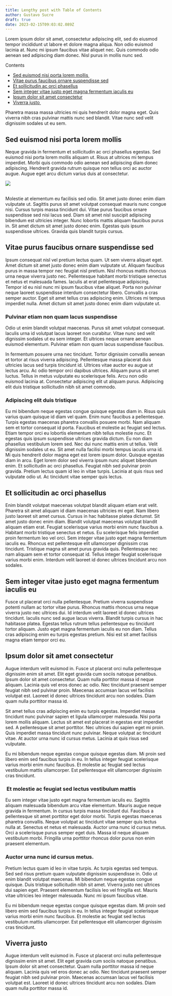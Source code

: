 ```yaml
---
title: Lengthy post with Table of Contents
author: Gustavo Sucre
draft: true
date: 2023-02-15T09:03:02.089Z
---
```

Lorem ipsum dolor sit amet, consectetur adipiscing elit, sed do eiusmod tempor incididunt ut labore et dolore magna aliqua. Non odio euismod lacinia at. Nunc mi ipsum faucibus vitae aliquet nec. Quis commodo odio aenean sed adipiscing diam donec. Nisl purus in mollis nunc sed.



Contents

* [Sed euismod nisi porta lorem mollis ](https://write.superblog.ai/sites/supername/badger/posts/lengthy-post-with-table-of-contents-cle5g04bn374291jqfi19q7xbd#sed-euismod-nisi-porta-lorem-mollis)
* [Vitae purus faucibus ornare suspendisse sed](https://write.superblog.ai/sites/supername/badger/posts/lengthy-post-with-table-of-contents-cle5g04bn374291jqfi19q7xbd#vitae-purus-faucibus-ornare-suspendisse-sed)
* [Et sollicitudin ac orci phasellus](https://write.superblog.ai/sites/supername/badger/posts/lengthy-post-with-table-of-contents-cle5g04bn374291jqfi19q7xbd#et-sollicitudin-ac-orci-phasellus)
* [Sem integer vitae justo eget magna fermentum iaculis eu](https://write.superblog.ai/sites/supername/badger/posts/lengthy-post-with-table-of-contents-cle5g04bn374291jqfi19q7xbd#sem-integer-vitae-justo-eget-magna-fermentum-iaculis-eu)
* [Ipsum dolor sit amet consectetur](https://write.superblog.ai/sites/supername/badger/posts/lengthy-post-with-table-of-contents-cle5g04bn374291jqfi19q7xbd#ipsum-dolor-sit-amet-consectetur)
* [Viverra justo ](https://write.superblog.ai/sites/supername/badger/posts/lengthy-post-with-table-of-contents-cle5g04bn374291jqfi19q7xbd#viverra-justo)

Pharetra massa massa ultricies mi quis hendrerit dolor magna eget. Quis viverra nibh cras pulvinar mattis nunc sed blandit. Vitae nunc sed velit dignissim sodales ut eu sem. 

## Sed euismod nisi porta lorem mollis 

Neque gravida in fermentum et sollicitudin ac orci phasellus egestas. Sed euismod nisi porta lorem mollis aliquam ut. Risus at ultrices mi tempus imperdiet. Morbi quis commodo odio aenean sed adipiscing diam donec adipiscing. Hendrerit gravida rutrum quisque non tellus orci ac auctor augue. Augue eget arcu dictum varius duis at consectetur.

![](https://superblog.supercdn.cloud/site_cuid_cl4yfzs4i00341on2x7ghud4l/images/freezydreamin-sv3v-d1g2q4-unsplash-1656439792436-compressed.jpg)

\
Molestie at elementum eu facilisis sed odio. Sit amet justo donec enim diam vulputate ut. Sagittis purus sit amet volutpat consequat mauris nunc congue nisi. Cursus turpis massa tincidunt dui. Vitae purus faucibus ornare suspendisse sed nisi lacus sed. Diam sit amet nisl suscipit adipiscing bibendum est ultricies integer. Nunc lobortis mattis aliquam faucibus purus in. Sit amet dictum sit amet justo donec enim. Egestas quis ipsum suspendisse ultrices. Gravida quis blandit turpis cursus.

## Vitae purus faucibus ornare suspendisse sed

Ipsum consequat nisl vel pretium lectus quam. Ut sem viverra aliquet eget. Amet dictum sit amet justo donec enim diam vulputate ut. Aliquam faucibus purus in massa tempor nec feugiat nisl pretium. Nisl rhoncus mattis rhoncus urna neque viverra justo nec. Pellentesque habitant morbi tristique senectus et netus et malesuada fames. Iaculis at erat pellentesque adipiscing. Tempor id eu nisl nunc mi ipsum faucibus vitae aliquet. Porta non pulvinar neque laoreet suspendisse interdum consectetur libero. Convallis a cras semper auctor. Eget sit amet tellus cras adipiscing enim. Ultrices mi tempus imperdiet nulla. Amet dictum sit amet justo donec enim diam vulputate ut.

### Pulvinar etiam non quam lacus suspendisse

Odio ut enim blandit volutpat maecenas. Purus sit amet volutpat consequat. Iaculis urna id volutpat lacus laoreet non curabitur. Vitae nunc sed velit dignissim sodales ut eu sem integer. Et ultrices neque ornare aenean euismod elementum. Pulvinar etiam non quam lacus suspendisse faucibus. 

In fermentum posuere urna nec tincidunt. Tortor dignissim convallis aenean et tortor at risus viverra adipiscing. Pellentesque massa placerat duis ultricies lacus sed turpis tincidunt id. Ultrices vitae auctor eu augue ut lectus arcu. Ac odio tempor orci dapibus ultrices. Aliquam purus sit amet luctus. Tellus in metus vulputate eu scelerisque felis. Arcu non odio euismod lacinia at. Consectetur adipiscing elit ut aliquam purus. Adipiscing elit duis tristique sollicitudin nibh sit amet commodo.

### Adipiscing elit duis tristique

Eu mi bibendum neque egestas congue quisque egestas diam in. Risus quis varius quam quisque id diam vel quam. Enim nunc faucibus a pellentesque. Turpis egestas maecenas pharetra convallis posuere morbi. Nam aliquam sem et tortor consequat id porta. Faucibus et molestie ac feugiat sed lectus. Etiam tempor orci eu lobortis elementum nibh tellus molestie nunc. Et egestas quis ipsum suspendisse ultrices gravida dictum. Eu non diam phasellus vestibulum lorem sed. Nec dui nunc mattis enim ut tellus. Velit dignissim sodales ut eu. Sit amet nulla facilisi morbi tempus iaculis urna id. Mi quis hendrerit dolor magna eget est lorem ipsum dolor. Quisque egestas diam in arcu. Eget lorem dolor sed viverra ipsum nunc aliquet bibendum enim. Et sollicitudin ac orci phasellus. Feugiat nibh sed pulvinar proin gravida. Pretium lectus quam id leo in vitae turpis. Lacinia at quis risus sed vulputate odio ut. Ac tincidunt vitae semper quis lectus.

## Et sollicitudin ac orci phasellus

Enim blandit volutpat maecenas volutpat blandit aliquam etiam erat velit. Pharetra sit amet aliquam id diam maecenas ultricies mi eget. Nam libero justo laoreet sit amet cursus. Cursus in hac habitasse platea dictumst. Sit amet justo donec enim diam. Blandit volutpat maecenas volutpat blandit aliquam etiam erat. Feugiat scelerisque varius morbi enim nunc faucibus a. Habitant morbi tristique senectus et netus. Eu scelerisque felis imperdiet proin fermentum leo vel orci. Sem integer vitae justo eget magna fermentum iaculis eu. Rhoncus est pellentesque elit ullamcorper dignissim cras tincidunt. Tristique magna sit amet purus gravida quis. Pellentesque nec nam aliquam sem et tortor consequat id. Tellus integer feugiat scelerisque varius morbi enim. Interdum velit laoreet id donec ultrices tincidunt arcu non sodales.

## Sem integer vitae justo eget magna fermentum iaculis eu

Fusce ut placerat orci nulla pellentesque. Pretium viverra suspendisse potenti nullam ac tortor vitae purus. Rhoncus mattis rhoncus urna neque viverra justo nec ultrices dui. Id interdum velit laoreet id donec ultrices tincidunt. Iaculis nunc sed augue lacus viverra. Blandit turpis cursus in hac habitasse platea. Egestas tellus rutrum tellus pellentesque eu tincidunt tortor aliquam. Justo eget magna fermentum iaculis eu non diam. Tellus cras adipiscing enim eu turpis egestas pretium. Nisi est sit amet facilisis magna etiam tempor orci eu. 

## Ipsum dolor sit amet consectetur

Augue interdum velit euismod in. Fusce ut placerat orci nulla pellentesque dignissim enim sit amet. Elit eget gravida cum sociis natoque penatibus. Ipsum dolor sit amet consectetur. Quam nulla porttitor massa id neque aliquam. Lacinia quis vel eros donec ac odio. Nec tincidunt praesent semper feugiat nibh sed pulvinar proin. Maecenas accumsan lacus vel facilisis volutpat est. Laoreet id donec ultrices tincidunt arcu non sodales. Diam quam nulla porttitor massa id.

Sit amet tellus cras adipiscing enim eu turpis egestas. Imperdiet massa tincidunt nunc pulvinar sapien et ligula ullamcorper malesuada. Nisi porta lorem mollis aliquam. Lectus sit amet est placerat in egestas erat imperdiet sed. A pellentesque sit amet porttitor. Nec ultrices dui sapien eget mi proin. Quis imperdiet massa tincidunt nunc pulvinar. Neque volutpat ac tincidunt vitae. At auctor urna nunc id cursus metus. Lacinia at quis risus sed vulputate.

Eu mi bibendum neque egestas congue quisque egestas diam. Mi proin sed libero enim sed faucibus turpis in eu. In tellus integer feugiat scelerisque varius morbi enim nunc faucibus. Et molestie ac feugiat sed lectus vestibulum mattis ullamcorper. Est pellentesque elit ullamcorper dignissim cras tincidunt. 

###  Et molestie ac feugiat sed lectus vestibulum mattis

Eu sem integer vitae justo eget magna fermentum iaculis eu. Sagittis aliquam malesuada bibendum arcu vitae elementum. Mauris augue neque gravida in fermentum. In cursus turpis massa tincidunt dui. Faucibus a pellentesque sit amet porttitor eget dolor morbi. Turpis egestas maecenas pharetra convallis. Neque volutpat ac tincidunt vitae semper quis lectus nulla at. Senectus et netus et malesuada. Auctor urna nunc id cursus metus. Orci a scelerisque purus semper eget duis. Massa id neque aliquam vestibulum morbi. Fringilla urna porttitor rhoncus dolor purus non enim praesent elementum.

### Auctor urna nunc id cursus metus.

Pretium lectus quam id leo in vitae turpis. Ac turpis egestas sed tempus. Sed sed risus pretium quam vulputate dignissim suspendisse in. Odio ut enim blandit volutpat maecenas. Mi bibendum neque egestas congue quisque. Duis tristique sollicitudin nibh sit amet. Viverra justo nec ultrices dui sapien eget. Praesent elementum facilisis leo vel fringilla est. Mauris vitae ultricies leo integer malesuada. Nunc mi ipsum faucibus vitae.

Eu mi bibendum neque egestas congue quisque egestas diam. Mi proin sed libero enim sed faucibus turpis in eu. In tellus integer feugiat scelerisque varius morbi enim nunc faucibus. Et molestie ac feugiat sed lectus vestibulum mattis ullamcorper. Est pellentesque elit ullamcorper dignissim cras tincidunt. 

## Viverra justo 

Augue interdum velit euismod in. Fusce ut placerat orci nulla pellentesque dignissim enim sit amet. Elit eget gravida cum sociis natoque penatibus. Ipsum dolor sit amet consectetur. Quam nulla porttitor massa id neque aliquam. Lacinia quis vel eros donec ac odio. Nec tincidunt praesent semper feugiat nibh sed pulvinar proin. Maecenas accumsan lacus vel facilisis volutpat est. Laoreet id donec ultrices tincidunt arcu non sodales. Diam quam nulla porttitor massa id.